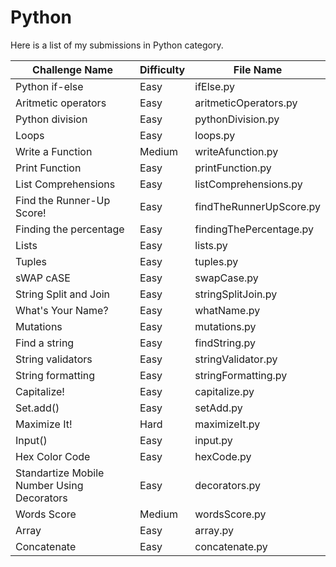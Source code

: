 # Python

Here is a list of my submissions in Python category.

| Challenge Name          | Difficulty  | File Name |
|------------------------ |---------- | --------- |
| Python if-else          | Easy        | ifElse.py |
| Aritmetic operators     | Easy        | aritmeticOperators.py |
| Python division         | Easy        | pythonDivision.py |
| Loops                   | Easy        | loops.py |
| Write a Function        | Medium      | writeAfunction.py |
| Print Function          | Easy        | printFunction.py |
| List Comprehensions     | Easy        | listComprehensions.py |
| Find the Runner-Up Score!     | Easy        | findTheRunnerUpScore.py |
| Finding the percentage  | Easy        | findingThePercentage.py |
| Lists                   | Easy        | lists.py |
| Tuples                  | Easy        | tuples.py |
| sWAP cASE               | Easy        | swapCase.py |
| String Split and Join   | Easy        | stringSplitJoin.py |
| What's Your Name?       | Easy        | whatName.py |
| Mutations               | Easy        | mutations.py |
| Find a string           | Easy        | findString.py |
| String validators       | Easy        | stringValidator.py |
| String formatting       | Easy        | stringFormatting.py |
| Capitalize!             | Easy        | capitalize.py |
| Set.add()               | Easy        | setAdd.py |
| Maximize It!            | Hard        | maximizeIt.py |
| Input()                 | Easy        | input.py |
| Hex Color Code          | Easy        | hexCode.py |
| Standartize Mobile Number Using Decorators     | Easy        | decorators.py |
| Words Score             | Medium        | wordsScore.py |
| Array                   | Easy        | array.py |
| Concatenate             | Easy        | concatenate.py |
